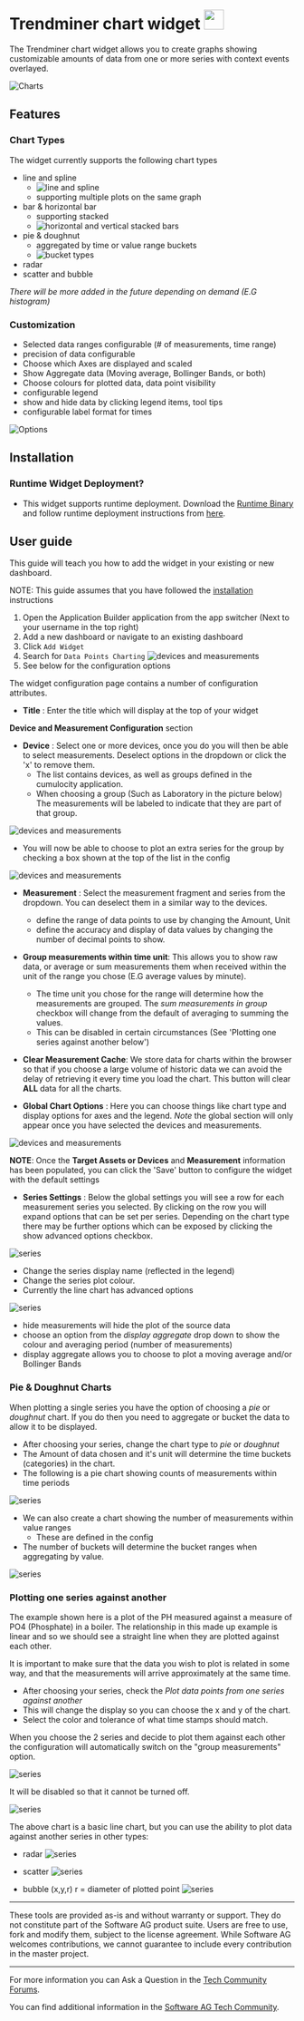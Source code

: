 <!-- @format -->

# Trendminer chart widget [<img width="35" src="https://user-images.githubusercontent.com/67993842/97668428-f360cc80-1aa7-11eb-8801-da578bda4334.png"/>](https://github.com/SoftwareAG/trendminer-chart-widget/releases/download/v1.0.0/trendminer-chart-wizard-1.0.0.zip)

The Trendminer chart widget allows you to create graphs showing customizable amounts of data from one or more series with context events overlayed.

![Charts](/styles/previewImage.png)

## Features

### Chart Types

The widget currently supports the following chart types

- line and spline
  - ![line and spline](/images/line_vs_spline.png)
  - supporting multiple plots on the same graph
- bar & horizontal bar
  - supporting stacked
  - ![horizontal and vertical stacked bars](/images/horz_vs_vertbar.png)
- pie & doughnut
  - aggregated by time or value range buckets
  - ![bucket types](/images/buckets.png)
- radar
- scatter and bubble

_There will be more added in the future depending on demand (E.G histogram)_

### Customization

- Selected data ranges configurable (# of measurements, time range)
- precision of data configurable
- Choose which Axes are displayed and scaled
- Show Aggregate data (Moving average, Bollinger Bands, or both)
- Choose colours for plotted data, data point visibility
- configurable legend
- show and hide data by clicking legend items, tool tips
- configurable label format for times

![Options](/images/options.png)

## Installation

### Runtime Widget Deployment?

- This widget supports runtime deployment. Download the [Runtime Binary](https://github.com/SoftwareAG/cumulocity-datapoints-charting-widget/releases/download/v1.1.2/trendminer-chart-wizard-1.0.0.zip) and follow runtime deployment instructions from [here](https://github.com/SoftwareAG/cumulocity-runtime-widget-loader).

## User guide

This guide will teach you how to add the widget in your existing or new dashboard.

NOTE: This guide assumes that you have followed the [installation](https://github.com/SoftwareAG/cumulocity-runtime-widget-loader) instructions

1. Open the Application Builder application from the app switcher (Next to your username in the top right)
2. Add a new dashboard or navigate to an existing dashboard
3. Click `Add Widget`
4. Search for `Data Points Charting` ![devices and measurements](/images/add_widget.png)
5. See below for the configuration options

The widget configuration page contains a number of configuration attributes.

- **Title** : Enter the title which will display at the top of your widget

**Device and Measurement Configuration** section

- **Device** : Select one or more devices, once you do you will then be able to select measurements. Deselect options in the dropdown or click the 'x' to remove them.
  - The list contains devices, as well as groups defined in the cumulocity application. 
  - When choosing a group (Such as Laboratory in the picture below) The measurements will be labeled to indicate that they are part of that group. 

![devices and measurements](/images/devandmeas.png)

  - You will now be able to choose to plot an extra series for the group by checking a box shown at the top of the list in the config

![devices and measurements](/images/groupseries.png)

- **Measurement** : Select the measurement fragment and series from the dropdown. You can deselect them in a similar way to the devices.

  - define the range of data points to use by changing the Amount, Unit
  - define the accuracy and display of data values by changing the number of decimal points to show.

- **Group measurements within time unit**: This allows you to show raw data, or average or sum measurements them when received within the unit of the range you chose (E.G average values by minute).

  - The time unit you chose for the range will determine how the measurements are grouped. The _sum measurements in group_ checkbox will change from the default of averaging to summing the values.
  - This can be disabled in certain circumstances (See 'Plotting one series against another below')

- **Clear Measurement Cache**: We store data for charts within the browser so that if you choose a large volume of historic data we can avoid the delay of retrieving it every time you load the chart. This button will clear **ALL** data for all the charts. 

- **Global Chart Options** : Here you can choose things like chart type and display options for axes and the legend. _Note_ the global section will only appear once you have selected the devices and measurements.

![devices and measurements](/images/global.gif)

**NOTE**: Once the **Target Assets or Devices** and **Measurement** information has been populated, you can click the 'Save' button to configure the widget with the default settings

- **Series Settings** : Below the global settings you will see a row for each measurement series you selected. By clicking on the row you will expand options that can be set per series. Depending on the chart type there may be further options which can be exposed by clicking the show advanced options checkbox.

![series](/images/series.gif)

- Change the series display name (reflected in the legend)
- Change the series plot colour.
- Currently the line chart has advanced options

![series](/images/advanced.gif)

- hide measurements will hide the plot of the source data
- choose an option from the _display aggregate_ drop down to show the colour and averaging period (number of measurements)
- display aggregate allows you to choose to plot a moving average and/or Bollinger Bands

### Pie & Doughnut Charts

When plotting a single series you have the option of choosing a _pie_ or _doughnut_ chart. If you do then you need to aggregate or
bucket the data to allow it to be displayed.

- After choosing your series, change the chart type to _pie_ or _doughnut_
- The Amount of data chosen and it's unit will determine the time buckets (categories) in the chart.
- The following is a pie chart showing counts of measurements within time periods

![series](/images/pie.gif)

- We can also create a chart showing the number of measurements within value ranges
  - These are defined in the config
- The number of buckets will determine the bucket ranges when aggregating by value.

![series](/images/value_buckets.png)

### Plotting one series against another

The example shown here is a plot of the PH measured against a measure of PO4 (Phosphate) in a boiler. The relationship in this made up example is linear and so we should see a straight line when they are plotted against each other.

It is important to make sure that the data you wish to plot is related in some way, and that the measurements will arrive approximately at the same time.

- After choosing your series, check the _Plot data points from one series against another_
- This will change the display so you can choose the x and y of the chart.
- Select the color and tolerance of what time stamps should match.

When you choose the 2 series and decide to plot them against each other the configuration will automatically switch on the "group measurements" option.

![series](/images/group.png)

It will be disabled so that it cannot be turned off.

![series](/images/multivariate.gif)

The above chart is a basic line chart, but you can use the ability to plot data against another series in other types:

- radar
  ![series](/images/radar.png)

- scatter
  ![series](/images/scatter.png)

- bubble (x,y,r) r = diameter of plotted point
  ![series](/images/bubble.png)

---

These tools are provided as-is and without warranty or support. They do not constitute part of the Software AG product suite. Users are free to use, fork and modify them, subject to the license agreement. While Software AG welcomes contributions, we cannot guarantee to include every contribution in the master project.

---

For more information you can Ask a Question in the [Tech Community Forums](https://tech.forums.softwareag.com/tags/c/forum/1/Cumulocity-IoT).

You can find additional information in the [Software AG Tech Community](https://techcommunity.softwareag.com/en_en/cumulocity-iot.html).
